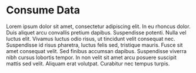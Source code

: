 # Consume Data

Lorem ipsum dolor sit amet, consectetur adipiscing elit. In eu rhoncus dolor.
Duis aliquet arcu convallis pretium dapibus. Suspendisse potenti. Nulla vel
luctus elit. Vivamus luctus odio risus, ut tincidunt velit consequat nec.
Suspendisse id risus pharetra, luctus felis sed, tristique mauris. Fusce sit
amet consequat velit. Sed finibus accumsan dapibus. Suspendisse viverra nibh
cursus lobortis tempor. In non velit sit amet arcu posuere suscipit mattis sed
velit. Aliquam erat volutpat. Curabitur nec tempus turpis.
